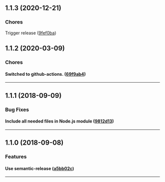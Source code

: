 ## 1.1.3 (2020-12-21)

### Chores


Trigger release ([9fef0ba](https://github.com/sealsystems/node-streamparser/commit/9fef0ba))

## 1.1.2 (2020-03-09)

### Chores


#### Switched to github-actions. ([69f9ab4](https://github.com/sealsystems/node-streamparser/commit/69f9ab4))



---

## 1.1.1 (2018-09-09)

### Bug Fixes


#### Include all needed files in Node.js module ([9812d13](https://github.com/sealsystems/node-streamparser/commit/9812d13))



---

## 1.1.0 (2018-09-08)

### Features


#### Use semantic-release ([a5bb02c](https://github.com/sealsystems/node-streamparser/commit/a5bb02c))



---
